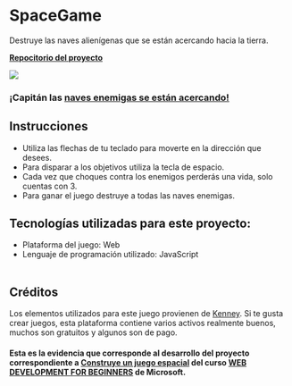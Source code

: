# SpaceGame
Destruye las naves alienígenas que se están acercando hacia la tierra.

<strong><a href="https://github.com/Yoel-Gasca/SpaceGame">Repocitorio del proyecto</a></strong>

<img src="https://github.com/microsoft/Web-Dev-For-Beginners/blob/main/6-space-game/images/pewpew.gif">

<h3>¡Capitán las <a href="https://yoel-gasca.github.io/SpaceGame/">naves enemigas se están acercando!</a></h3>

## Instrucciones
- Utiliza las flechas de tu teclado para moverte en la dirección que desees.
- Para disparar a los objetivos utiliza la tecla de espacio.
- Cada vez que choques contra los enemigos perderás una vida, solo cuentas con 3.
- Para ganar el juego destruye a todas las naves enemigas.

## Tecnologías utilizadas para este proyecto:<br/>
- Plataforma del juego: Web <br/>
- Lenguaje de programación utilizado: JavaScript <br/> <br/>

## Créditos
Los elementos utilizados para este juego provienen de <a href="https://www.kenney.nl/">Kenney</a>. Si te gusta crear juegos, esta plataforma contiene varios activos realmente buenos, muchos son gratuitos y algunos son de pago.

#### Esta es la evidencia que corresponde al desarrollo del proyecto correspondiente a <a href="https://github.com/microsoft/Web-Dev-For-Beginners/blob/main/6-space-game/translations/README.es.md">Construye un juego espacial</a> del curso <a href="https://github.com/microsoft/Web-Dev-For-Beginners">WEB DEVELOPMENT FOR BEGINNERS</a> de Microsoft.

